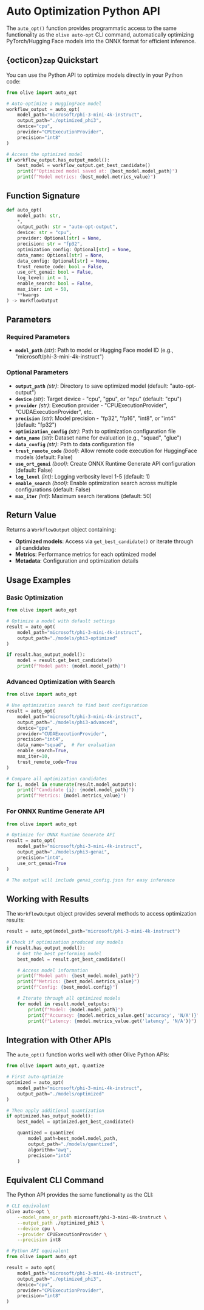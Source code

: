 # Auto Optimization Python API

The `auto_opt()` function provides programmatic access to the same functionality as the `olive auto-opt` CLI command, automatically optimizing PyTorch/Hugging Face models into the ONNX format for efficient inference.

## {octicon}`zap` Quickstart

You can use the Python API to optimize models directly in your Python code:

```python
from olive import auto_opt

# Auto-optimize a HuggingFace model
workflow_output = auto_opt(
    model_path="microsoft/phi-3-mini-4k-instruct",
    output_path="./optimized_phi3",
    device="cpu",
    provider="CPUExecutionProvider",
    precision="int8"
)

# Access the optimized model
if workflow_output.has_output_model():
    best_model = workflow_output.get_best_candidate()
    print(f"Optimized model saved at: {best_model.model_path}")
    print(f"Model metrics: {best_model.metrics_value}")
```

## Function Signature

```python
def auto_opt(
    model_path: str,
    *,
    output_path: str = "auto-opt-output",
    device: str = "cpu",
    provider: Optional[str] = None,
    precision: str = "fp32",
    optimization_config: Optional[str] = None,
    data_name: Optional[str] = None,
    data_config: Optional[str] = None,
    trust_remote_code: bool = False,
    use_ort_genai: bool = False,
    log_level: int = 1,
    enable_search: bool = False,
    max_iter: int = 50,
    **kwargs
) -> WorkflowOutput
```

## Parameters

### Required Parameters
- **`model_path`** *(str)*: Path to model or Hugging Face model ID (e.g., "microsoft/phi-3-mini-4k-instruct")

### Optional Parameters
- **`output_path`** *(str)*: Directory to save optimized model (default: "auto-opt-output")
- **`device`** *(str)*: Target device - "cpu", "gpu", or "npu" (default: "cpu")
- **`provider`** *(str)*: Execution provider - "CPUExecutionProvider", "CUDAExecutionProvider", etc.
- **`precision`** *(str)*: Model precision - "fp32", "fp16", "int8", or "int4" (default: "fp32")
- **`optimization_config`** *(str)*: Path to optimization configuration file
- **`data_name`** *(str)*: Dataset name for evaluation (e.g., "squad", "glue")
- **`data_config`** *(str)*: Path to data configuration file
- **`trust_remote_code`** *(bool)*: Allow remote code execution for HuggingFace models (default: False)
- **`use_ort_genai`** *(bool)*: Create ONNX Runtime Generate API configuration (default: False)
- **`log_level`** *(int)*: Logging verbosity level 1-5 (default: 1)
- **`enable_search`** *(bool)*: Enable optimization search across multiple configurations (default: False)
- **`max_iter`** *(int)*: Maximum search iterations (default: 50)

## Return Value

Returns a `WorkflowOutput` object containing:
- **Optimized models**: Access via `get_best_candidate()` or iterate through all candidates
- **Metrics**: Performance metrics for each optimized model
- **Metadata**: Configuration and optimization details

## Usage Examples

### Basic Optimization

```python
from olive import auto_opt

# Optimize a model with default settings
result = auto_opt(
    model_path="microsoft/phi-3-mini-4k-instruct",
    output_path="./models/phi3-optimized"
)

if result.has_output_model():
    model = result.get_best_candidate()
    print(f"Model path: {model.model_path}")
```

### Advanced Optimization with Search

```python
from olive import auto_opt

# Use optimization search to find best configuration
result = auto_opt(
    model_path="microsoft/phi-3-mini-4k-instruct",
    output_path="./models/phi3-advanced",
    device="gpu",
    provider="CUDAExecutionProvider",
    precision="int4",
    data_name="squad",  # For evaluation
    enable_search=True,
    max_iter=10,
    trust_remote_code=True
)

# Compare all optimization candidates
for i, model in enumerate(result.model_outputs):
    print(f"Candidate {i}: {model.model_path}")
    print(f"Metrics: {model.metrics_value}")
```

### For ONNX Runtime Generate API

```python
from olive import auto_opt

# Optimize for ONNX Runtime Generate API
result = auto_opt(
    model_path="microsoft/phi-3-mini-4k-instruct",
    output_path="./models/phi3-genai",
    precision="int4",
    use_ort_genai=True
)

# The output will include genai_config.json for easy inference
```

## Working with Results

The `WorkflowOutput` object provides several methods to access optimization results:

```python
result = auto_opt(model_path="microsoft/phi-3-mini-4k-instruct")

# Check if optimization produced any models
if result.has_output_model():
    # Get the best performing model
    best_model = result.get_best_candidate()

    # Access model information
    print(f"Model path: {best_model.model_path}")
    print(f"Metrics: {best_model.metrics_value}")
    print(f"Config: {best_model.config}")

    # Iterate through all optimized models
    for model in result.model_outputs:
        print(f"Model: {model.model_path}")
        print(f"Accuracy: {model.metrics_value.get('accuracy', 'N/A')}")
        print(f"Latency: {model.metrics_value.get('latency', 'N/A')}")
```

## Integration with Other APIs

The `auto_opt()` function works well with other Olive Python APIs:

```python
from olive import auto_opt, quantize

# First auto-optimize
optimized = auto_opt(
    model_path="microsoft/phi-3-mini-4k-instruct",
    output_path="./models/optimized"
)

# Then apply additional quantization
if optimized.has_output_model():
    best_model = optimized.get_best_candidate()

    quantized = quantize(
        model_path=best_model.model_path,
        output_path="./models/quantized",
        algorithm="awq",
        precision="int4"
    )
```

## Equivalent CLI Command

The Python API provides the same functionality as the CLI:

```bash
# CLI equivalent
olive auto-opt \
    --model_name_or_path microsoft/phi-3-mini-4k-instruct \
    --output_path ./optimized_phi3 \
    --device cpu \
    --provider CPUExecutionProvider \
    --precision int8
```

```python
# Python API equivalent
from olive import auto_opt

result = auto_opt(
    model_path="microsoft/phi-3-mini-4k-instruct",
    output_path="./optimized_phi3",
    device="cpu",
    provider="CPUExecutionProvider",
    precision="int8"
)
```
